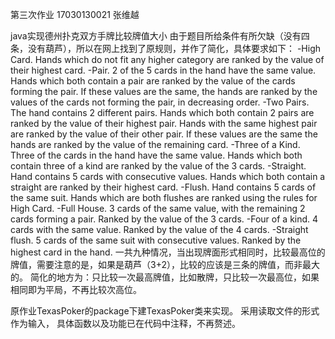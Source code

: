 第三次作业
17030130021
张维越

java实现德州扑克双方手牌比较牌值大小
由于题目所给条件有所欠缺（没有四条，没有葫芦），所以在网上找到了原规则，并作了简化，具体要求如下：
-High Card. Hands which do not fit any higher category are ranked by the value of their highest card. 
-Pair. 2 of the 5 cards in the hand have the same value. Hands which both contain a pair are ranked by the value of the cards forming the pair. If these values are the same, the hands are ranked by the values of the cards not forming the pair, in decreasing order.
-Two Pairs. The hand contains 2 different pairs. Hands which both contain 2 pairs are ranked by the value of their highest pair. Hands with the same highest pair are ranked by the value of their other pair. If these values are the same the hands are ranked by the value of the remaining card.
-Three of a Kind. Three of the cards in the hand have the same value. Hands which both contain three of a kind are ranked by the value of the 3 cards.
-Straight. Hand contains 5 cards with consecutive values. Hands which both contain a straight are ranked by their highest card.
-Flush. Hand contains 5 cards of the same suit. Hands which are both flushes are ranked using the rules for High Card.
-Full House. 3 cards of the same value, with the remaining 2 cards forming a pair. Ranked by the value of the 3 cards.
-Four of a kind. 4 cards with the same value. Ranked by the value of the 4 cards.
-Straight flush. 5 cards of the same suit with consecutive values. Ranked by the highest card in the hand.
一共九种情况，当出现牌面形式相同时，比较最高位的牌值，需要注意的是，如果是葫芦（3+2），比较的应该是三条的牌值，而非最大的。
简化的地方为：只比较一次最高牌值，比如散牌，只比较一次最高位，如果相同即为平局，不再比较次高位。

原作业TexasPoker的package下建TexasPoker类来实现。
采用读取文件的形式作为输入，
具体函数以及功能已在代码中注释，不再赘述。